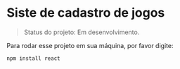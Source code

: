 <h1>Siste de cadastro de jogos</h1>

>Status do projeto: Em desenvolvimento.


Para rodar esse projeto em sua máquina, por favor digite:

```
npm install react
```
